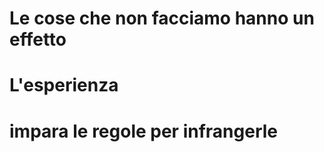 # Le cose che non facciamo hanno un effetto

# L'esperienza

# impara le regole per infrangerle 


<!--stackedit_data:
eyJoaXN0b3J5IjpbMTg2NzQ1MTk4MCw3MzA5OTgxMTZdfQ==
-->